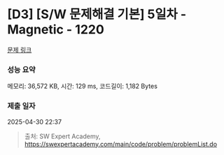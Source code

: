 # [D3] [S/W 문제해결 기본] 5일차 - Magnetic - 1220 

[문제 링크](https://swexpertacademy.com/main/code/problem/problemDetail.do?contestProbId=AV14hwZqABsCFAYD) 

### 성능 요약

메모리: 36,572 KB, 시간: 129 ms, 코드길이: 1,182 Bytes

### 제출 일자

2025-04-30 22:37



> 출처: SW Expert Academy, https://swexpertacademy.com/main/code/problem/problemList.do